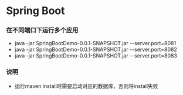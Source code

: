 # Spring Boot

### 在不同端口下运行多个应用
* java -jar SpringBootDemo-0.0.1-SNAPSHOT.jar --server.port=8081
* java -jar SpringBootDemo-0.0.1-SNAPSHOT.jar --server.port=8082
* java -jar SpringBootDemo-0.0.1-SNAPSHOT.jar --server.port=8083

### 说明
* 运行maven install时需要启动对应的数据库，否则将install失败